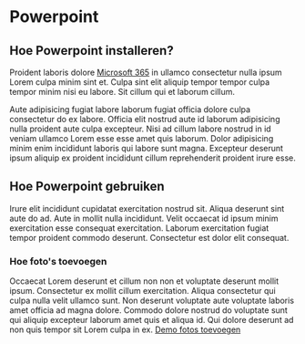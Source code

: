 # Powerpoint

[Word demo]: <>

## Hoe Powerpoint installeren?

Proident laboris dolore [Microsoft 365](https://www.microsoft.com/nl-nl/microsoft-365?mark) in ullamco consectetur nulla ipsum Lorem culpa minim sint et. Culpa sint elit aliquip tempor tempor culpa tempor minim nisi eu labore. Sit cillum qui et laborum cillum.

Aute adipisicing fugiat labore laborum fugiat officia dolore culpa consectetur do ex labore. Officia elit nostrud aute id laborum adipisicing nulla proident aute culpa excepteur. Nisi ad cillum labore nostrud in id veniam ullamco Lorem esse esse amet quis laborum. Dolor adipisicing minim enim incididunt laboris qui labore sunt magna. Excepteur deserunt ipsum aliquip ex proident incididunt cillum reprehenderit proident irure esse.

## Hoe Powerpoint gebruiken

Irure elit incididunt cupidatat exercitation nostrud sit. Aliqua deserunt sint aute do ad. Aute in mollit nulla incididunt. Velit occaecat id ipsum minim exercitation esse consequat exercitation. Laborum exercitation fugiat tempor proident commodo deserunt. Consectetur est dolor elit consequat.

### Hoe foto's toevoegen

Occaecat Lorem deserunt et cillum non non et voluptate deserunt mollit ipsum. Consectetur ex mollit cillum exercitation. Aliqua consectetur qui culpa nulla velit ullamco sunt.
Non deserunt voluptate aute voluptate laboris amet officia ad magna dolore. Commodo dolore nostrud do voluptate sunt qui aliquip excepteur laborum amet quis et aliqua id. Qui dolore deserunt ad non quis tempor sit Lorem culpa in ex. [Demo fotos toevoegen](../hr_docs/word_addtable.md)